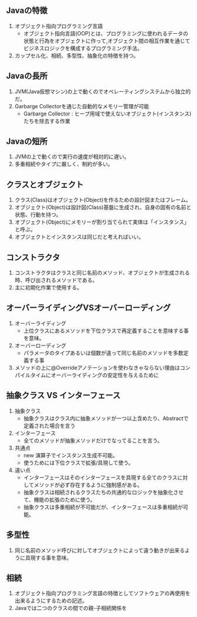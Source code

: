 ## Javaの特徴
1.  オブジェクト指向プログラミング言語
	- オブジェクト指向言語(OOP)とは、プログラミングに使われるデータの状態と行為をオブジェクトに作って,オブジェクト間の相互作業を通じてビジネスロジックを構成するプログラミング手法。
2. カップセル化、相続、多型性、抽象化の特徴を持つ。

## Javaの長所
1. JVM(Java仮想マシン)の上で動くのでオペレーティングシステムから独立的だ。
2. Garbarge Collectorを通じた自動的なメモリー管理が可能
	- Garbarge Collector : ヒープ用域で使えないオブジェクト(インスタンス)たちを除去する作業

## Javaの短所
1. JVMの上で動くので実行の速度が相対的に遅い。
2. 多重相続やタイプに厳しく、制約が多い。

## クラスとオブジェクト
1. クラス(Class)はオブジェクト(Object)を作るための設計図またはフレーム。
2. オブジェクト(Object)は設計図(Class)基盤に生成され、自身の固有の名前と状態、行動を持つ。
3. オブジェクト(Object)にメモリーが割り当てられて実体は「インスタンス」と呼ぶ。
4. オブジェクトとインスタンスは同じだと考えればいい。

## コンストラクタ
1. コンストラクタはクラスと同じ名前のメソッド、オブジェクトが生成される時、呼び出されるメソッドである。
2. 主に初期化作業で使用する。

## オーバーライディングVSオーバーローディング
1. オーバーライディング
	- 上位クラスにあるメソッドを下位クラスで再定義することを意味する事を意味。
2. オーバーローディング
	- パラメータのタイプあるいは個数が違って同じ名前のメソッドを多数定義する事
3. メソッドの上に@Overrideアノテーションを使わなきゃならない理由はコンパイルタイムにオーバーライディングの安定性を与えるために

## 抽象クラス VS インターフェース
1. 抽象クラス
	- 抽象クラスはクラス内に抽象メソッドが一つ以上含めたり、Abstractで定義された場合を言う
2. インターフェース
	- 全てのメソッドが抽象メソッドだけでなってることを言う。
3. 共通点
	- new 演算子でインスタンス生成不可能。
	- 使うためには下位クラスで拡張/具現して使う。
4. 違い点
	- インターフェースはそのインターフェースを具現する全てのクラスに対してメソッドが必ず存在するように強制感がある。
	- 抽象クラスは相続されるクラスたちの共通的なロジックを抽象化させて、機能の拡張のために使う。
	- 抽象クラスは多重相続が不可能だが、インターフェースは多重相続が可能。

## 多型性
1. 同じ名前のメソッド呼びに対してオブジェクトによって違う動きが出来るように具現する事を意味。

## 相続
1. オブジェクト指向プログラミング言語の特徴としてソフトウェアの再使用を出来るようにするための記述。
2. Javaでは二つのクラスの間での親-子相続関係を

